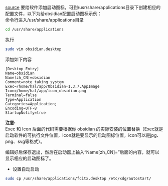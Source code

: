 [source](https://blog.csdn.net/zhuawalibai/article/details/97764381)
要给软件添加启动图标，可到/usr/share/applications目录下创建相应的配置文件，以下为给obsidian配置启动图标示例：  
命令行进入/usr/share/applications目录
```bash
cd /usr/share/applications
```
执行
```bash
sudo vim obsidian.desktop
```

添加如下内容
```config
[Desktop Entry]
Name=obsidian
Name[zh_CN]=obsidian
Comment=note taking system
Exec=/home/hal/app/Obsidian-1.3.7.AppImage
Icon=/home/hal/app/icon_obsidian.png
Terminal=false
Type=Application
Categories=Application;
Encoding=UTF-8
StartupNotify=true
```
**注意:**  
Exec 和 Icon 后面的代码需要根据你 obsidian 的实际安装的位置替换（Exec就是启动软件的可执行文件位置，Icon就是要显示的启动图标位置，icon可以是jpg、png、svg等格式）。

编辑好后保存退出，然后在启动器上输入“Name[zh_CN]=”后面的内容，就可以显示相应的启动图标了。
- 设置自动启动
```bash
sudo cp /usr/share/applications/fcitx.desktop /etc/xdg/autostart/
```
